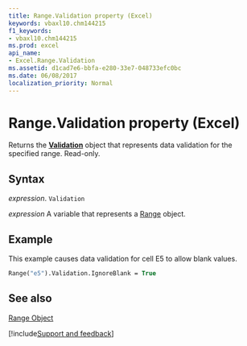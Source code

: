 ```yaml
---
title: Range.Validation property (Excel)
keywords: vbaxl10.chm144215
f1_keywords:
- vbaxl10.chm144215
ms.prod: excel
api_name:
- Excel.Range.Validation
ms.assetid: d1cad7e6-bbfa-e280-33e7-048733efc0bc
ms.date: 06/08/2017
localization_priority: Normal
---
```



# Range.Validation property (Excel)

Returns the  **[Validation](Excel.Validation.md)** object that represents data validation for the specified range. Read-only.


## Syntax

_expression_. `Validation`

_expression_ A variable that represents a [Range](excel.range-graph-property.md) object.


## Example

This example causes data validation for cell E5 to allow blank values.


```vb
Range("e5").Validation.IgnoreBlank = True
```


## See also


[Range Object](Excel.Range(object).md)

[!include[Support and feedback](~/includes/feedback-boilerplate.md)]
